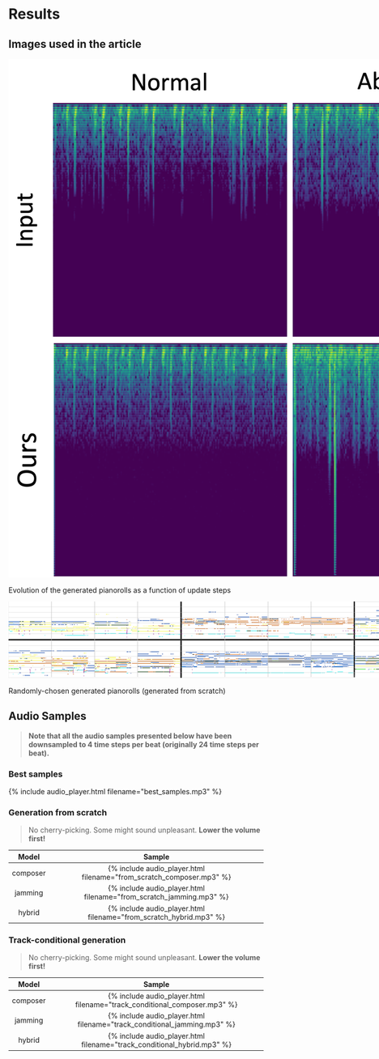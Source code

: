 # Results

## Images used in the article

<img src="pics/result-paper.png" alt="evolution" style="max-width:none;">
<p class="caption">Evolution of the generated pianorolls as a function of update steps</p>

<img src="figs/hybrid.png" alt="hybrid" style="max-width:none;">
<p class="caption">Randomly-chosen generated pianorolls (generated from scratch)</p>

## Audio Samples

> __Note that all the audio samples presented below have been downsampled to 4
time steps per beat (originally 24 time steps per beat).__

### Best samples

{% include audio_player.html filename="best_samples.mp3" %}

### Generation from scratch

> No cherry-picking. Some might sound unpleasant. __Lower the volume first!__

|  Model   | Sample                                                               |
|:--------:|:--------------------------------------------------------------------:|
| composer | {% include audio_player.html filename="from_scratch_composer.mp3" %} |
| jamming  | {% include audio_player.html filename="from_scratch_jamming.mp3" %}  |
|  hybrid  | {% include audio_player.html filename="from_scratch_hybrid.mp3" %}   |

### Track-conditional generation

> No cherry-picking. Some might sound unpleasant. __Lower the volume first!__

| Model    | Sample                                                                    |
|:--------:|:-------------------------------------------------------------------------:|
| composer | {% include audio_player.html filename="track_conditional_composer.mp3" %} |
| jamming  | {% include audio_player.html filename="track_conditional_jamming.mp3" %}  |
| hybrid   | {% include audio_player.html filename="track_conditional_hybrid.mp3" %}   |
